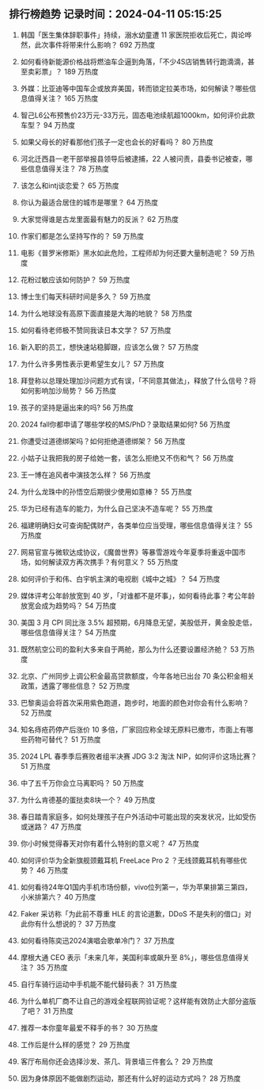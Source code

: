 
## 排行榜趋势 记录时间：2024-04-11 05:15:25
  
  1. 韩国「医生集体辞职事件」持续，溺水幼童遭 11 家医院拒收后死亡，舆论哗然，此次事件将带来什么影响？ 692 万热度
    
  2. 如何看待新能源价格战将燃油车企逼到角落，「不少4S店销售转行跑滴滴，甚至卖彩票 ​」？ 189 万热度
    
  3. 外媒：比亚迪等中国车企或放弃美国，转而锁定拉美市场，如何解读？哪些信息值得关注？ 165 万热度
    
  4. 智己L6公布预售价23万元-33万元，固态电池续航超1000km，如何评价此款车型？ 94 万热度
    
  5. 如果父母长的好看那他们孩子一定也会长的好看吗？ 80 万热度
    
  6. 河北迁西县一老干部举报县领导后被逮捕，22 人被问责，县委书记被查，哪些信息值得关注？ 78 万热度
    
  7. 该怎么和intj谈恋爱？ 65 万热度
    
  8. 你认为最适合居住的城市是哪里？ 64 万热度
    
  9. 大家觉得谁是古龙里面最有魅力的反派？ 62 万热度
    
  10. 作家们都是怎么坚持写作的？ 59 万热度
    
  11. 电影《普罗米修斯》黑水如此危险，工程师却为何还要大量制造呢？ 59 万热度
    
  12. 花粉过敏应该如何防护？ 59 万热度
    
  13. 博士生们每天科研时间是多久？ 59 万热度
    
  14. 为什么地球没有高原下面直接是大海的地貌？ 58 万热度
    
  15. 如何看待老师极不赞同我读日本文学？ 57 万热度
    
  16. 新入职的员工，想快速站稳脚跟，应该怎么做？ 57 万热度
    
  17. 为什么许多男性表示更希望生女儿？ 57 万热度
    
  18. 拜登称以总理处理加沙问题方式有误，「不同意其做法」，释放了什么信号？将如何影响加沙局势？ 56 万热度
    
  19. 孩子的坚持是逼出来的吗? 56 万热度
    
  20. 2024 fall你都申请了哪些学校的MS/PhD？录取结果如何? 56 万热度
    
  21. 你遭受过道德绑架吗？如何拒绝道德绑架？ 56 万热度
    
  22. 小姑子让我把我的房子给她一套，该怎么拒绝又不伤和气？ 56 万热度
    
  23. 王一博在追风者中演技怎么样？ 56 万热度
    
  24. 为什么龙珠中的孙悟空后期很少使用如意棒？ 55 万热度
    
  25. 华为已经有造车的能力，为什么自己坚决不造车呢？ 55 万热度
    
  26. 福建明确妇女可查询配偶财产，各类单位应当受理，哪些信息值得关注？ 55 万热度
    
  27. 网易官宣与微软达成协议，《魔兽世界》等暴雪游戏今年夏季将重返中国市场，如何解读双方再次携手？有何意义？ 55 万热度
    
  28. 如何评价于和伟、白宇帆主演的电视剧《城中之城》？ 54 万热度
    
  29. 媒体评考公年龄放宽到 40 岁，「对谁都不是坏事」，如何看待此事？考公年龄放宽会成为趋势吗？ 54 万热度
    
  30. 美国 3 月 CPI 同比涨 3.5% 超预期，6月降息无望，美股低开，黄金股走低，哪些信息值得关注？ 54 万热度
    
  31. 既然航空公司的盈利大多来自于两舱，那么为什么还要设置经济舱？ 53 万热度
    
  32. 北京、广州同步上调公积金最高贷款额度，今年各地已出台 70 条公积金相关政策，透露了哪些信息？ 52 万热度
    
  33. 巴黎奥运会将首次采用紫色跑道，跑步时，地面的颜色对你会有什么影响？ 52 万热度
    
  34. 知名痔疮药停产后涨价 10 多倍，厂家回应称全球无原料已撤市，市面上有哪些药物可替代？ 51 万热度
    
  35. 2024 LPL 春季季后赛败者组半决赛 JDG 3:2 淘汰 NIP，如何评价这场比赛？ 51 万热度
    
  36. 中了五千万你会立马离职吗？ 50 万热度
    
  37. 为什么肯德基的蛋挞卖8块一个？ 49 万热度
    
  38. 春日踏青家庭多，如何处理孩子在户外活动中可能出现的突发状况，比如受伤或迷路？ 47 万热度
    
  39. 你小时候觉得春天对你有着什么特别的意义呢？ 47 万热度
    
  40. 如何评价华为全新旗舰颈戴耳机 FreeLace Pro 2 ？无线颈戴耳机有哪些优势？ 46 万热度
    
  41. 如何看待24年Q1国内手机市场份额，vivo位列第一，华为苹果排第三第四，小米排第六？ 40 万热度
    
  42. Faker 采访称「为此前不尊重 HLE 的言论道歉，DDoS 不是失利的借口」对此你有什么想说的？ 37 万热度
    
  43. 如何看待陈奕迅2024演唱会歌单冷门？ 37 万热度
    
  44. 摩根大通 CEO 表示「未来几年，美国利率或飙升至 8%」，哪些信息值得关注？ 35 万热度
    
  45. 自行车骑行运动中手机能不能代替码表？ 31 万热度
    
  46. 为什么单机厂商不让自己的游戏全程联网验证呢？这样能有效防止大部分盗版了吧？ 31 万热度
    
  47. 推荐一本你童年最爱不释手的书？ 30 万热度
    
  48. 工作后是什么样的感觉？ 29 万热度
    
  49. 客厅布局你还会选择沙发、茶几、背景墙三件套么？ 29 万热度
    
  50. 因为身体原因不能做剧烈运动，那还有什么好的运动方式吗？ 28 万热度
    